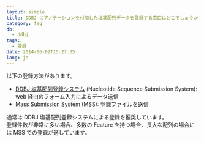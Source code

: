 ```yaml
---
layout: simple
title: DDBJ にアノテーションを付加した塩基配列データを登録する窓口はどこでしょうか
category: faq
db:
  - ddbj
tags: 
  - 登録
date: 2014-06-02T15:27:35
lang: ja
---
```




<p>以下の登録方法があります。</p>
<ul>
  <li><a href="/ddbj/web-submission.html">DDBJ 塩基配列登録システム</a> (Nucleotide Sequence Submission System): web 経由のフォーム入力によるデータ送信</li>
  <li><a href="/ddbj/mss.html">Mass Submission System (MSS)</a>: 登録ファイルを送信</li>
</ul>
<p>通常は DDBJ 塩基配列登録システムによる登録を推奨しています。<br>登録件数が非常に多い場合、多数の Feature を持つ場合、長大な配列の場合には MSS での登録が適しています。 </p>
